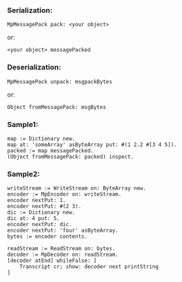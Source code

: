 ### Serialization:
```
MpMessagePack pack: <your object>
```

or:

```
<your object> messagePacked
```

### Deserialization:
```
MpMessagePack unpack: msgpackBytes
```

or:

```
Object fromMessagePack: msgBytes
```

### Sample1:
```
map := Dictionary new.
map at: 'someArray' asByteArray put: #(1 2.2 #[3 4 5]).
packed := map messagePacked.
(Object fromMessagePack: packed) inspect.
```

### Sample2:
```
writeStream := WriteStream on: ByteArray new.
encoder := MpEncoder on: writeStream.
encoder nextPut: 1.
encoder nextPut: #(2 3).
dic := Dictionary new.
dic at: 4 put: 5.
encoder nextPut: dic.
encoder nextPut: 'four' asByteArray.
bytes := encoder contents.

readStream := ReadStream on: bytes.
decoder := MpDecoder on: readStream.
[decoder atEnd] whileFalse: [
	Transcript cr; show: decoder next printString
]

```